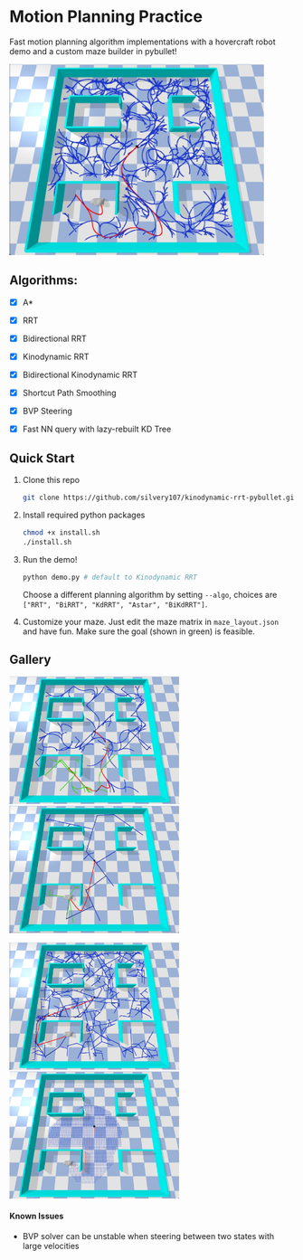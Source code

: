 # Motion Planning Practice

Fast motion planning algorithm implementations with a  hovercraft robot demo and a custom maze builder in pybullet!

<img src="figures/KdRRT.png" width="450">

## Algorithms:
- [x] A*
- [x] RRT
- [x] Bidirectional RRT
- [x] Kinodynamic RRT
- [x] Bidirectional Kinodynamic RRT
- [x] Shortcut Path Smoothing
- [x] BVP Steering
- [x] Fast NN query with lazy-rebuilt KD Tree


## Quick Start
1. Clone this repo
    ```bash
    git clone https://github.com/silvery107/kinodynamic-rrt-pybullet.git
    ```

2. Install required python packages
    ```bash
    chmod +x install.sh
    ./install.sh
    ```

3. Run the demo!
    ```bash
    python demo.py # default to Kinodynamic RRT
    ```
    Choose a different planning algorithm by setting `--algo`, choices are `["RRT", "BiRRT", "KdRRT", "Astar", "BiKdRRT"]`.

4. Customize your maze. Just edit the maze matrix in `maze_layout.json` and have fun.
   Make sure the goal (shown in green) is feasible.

## Gallery

<p align="left">
<img src="figures/BiKdRRT.png" width="300">
<img src="figures/BiRRT.png" width="300">
</p>
<p align="left">
<img src="figures/RRT.png" width="300">
<img src="figures/Astar.png" width="300">
</p>


#### Known Issues
- BVP solver can be unstable when steering between two states with large velocities